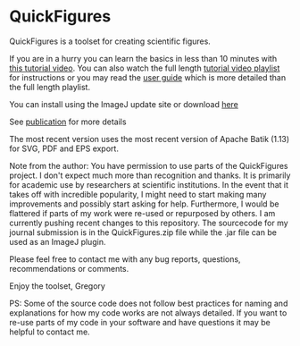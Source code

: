 # QuickFigures
QuickFigures is a toolset for creating scientific figures. 

If you are in a hurry you can learn the basics in less than 10 minutes with [this tutorial video](https://www.youtube.com/watch?v=__pkILuLfzc). 
You can also watch the full length [tutorial video playlist](https://www.youtube.com/watch?list=PLM5I73cb55tDX4XCjKGK-Jm3-tJsUb7qm&v=9Crg-FAOHmc) for instructions or you may read the [user guide](https://github.com/grishkam/QuickFigures/blob/master/UserGuide/User%20Guide.md) which is more detailed than the full length playlist.

You can install using the ImageJ update site or download [here](https://github.com/grishkam/QuickFigures/raw/master/QuickFigures_.jar)

See [publication](https://www.biorxiv.org/content/10.1101/2020.09.24.311282v2) for more details

The most recent version uses the most recent version of Apache Batik (1.13) for SVG, PDF and EPS export. 

Note from the author: 
You have permission to use parts of the QuickFigures project. 
I don't expect much more than recognition and thanks. 
It is primarily for academic use by researchers at scientific institutions. In the event
that it takes off with incredible popularity, I might need to start making many improvements and
possibly start asking for help. 
Furthermore, I would be flattered if parts of my work were re-used or repurposed by others.
I am currently pushing recent changes to this repository.
The sourcecode for my journal submission is in the QuickFigures.zip file while 
the .jar file can be used as an ImageJ plugin.

Please feel free to contact me with any bug reports, questions, recommendations or comments.

Enjoy the toolset,
Gregory 

PS: Some of the source code does not follow best practices for naming and explanations 
for how my code works are not always detailed. If you want to re-use parts of my code in your software
and have questions it may be helpful to contact me. 
